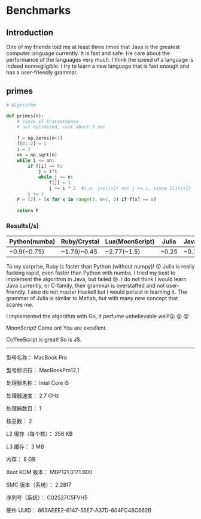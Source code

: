 # Benchmarks

## Introduction

One of my friends told me at least three times that Java is the greatest computer language currently. It is fast and safe. He care about the performance of the languages very much. I think the speed of a language is indeed nonnegligible. I try to learn a new language that is fast enough and has a user-friendly grammar.

## primes

```python
# Algorithm

def primes(n):
    # sieve of Eratosthenes
    # not optimized, cost about 3 sec
    
    f = np.zeros(n+1)
    f[0::2] = 1
    i = 3
    nn = np.sqrt(n)
    while i <= nn:
        if f[i] == 0:
            j = i*i
            while j <= n:
                f[j] = 1
                j += i * 2  #i.e. j=i(i+2) not j += i, since 2|i(i+1)
        i += 2
    P = [2] + [x for x in range(3, n+1, 2) if f[x] == 0]
 
    return P
```



### Results(/s)

| Python(numba) | Ruby/Crystal | Lua(MoonScript) | Julia | Java(compiled) | Haskell | Go(compiled) | JS(CoffeeScript) |
| ------------- | ------------ | --------------- | ----- | -------------- | ------- | ------------ | ---------------- |
| ~0.9(~0.75)   | ~1.79/~0.45  | ~2.77(~1.5)     | ~0.25 | ~0.17(~0.15)   | ?       | ~180µs(195)  | ~.35(~0.4)       |



To my surprise, Ruby is faster than Python (without numpy)! :astonished: Julia is really fucking rapid, even faster than Python with numba. I tried my best to implement the algorithm in Java, but failed :cry:. I do not think I would learn Java currently, or C-family, their grammar is overstaffed and not user-friendly. I also do not master Haskell but I would persist in learning it. The grammar of Julia is similar to Matlab, but with many new concept that scares me.



I implemented the algorithm with Go, it perfume unbelievable well!😲 😲 😲 



MoonScript! Come on! You are excellent.



CoffeeScript is great! So is JS.

---

  型号名称：	MacBook Pro

  型号标识符：	MacBookPro12,1

  处理器名称：	Intel Core i5

  处理器速度：	2.7 GHz

  处理器数目：	1

  核总数：	2

  L2 缓存（每个核）：	256 KB

  L3 缓存：	3 MB

  内存：	8 GB

  Boot ROM 版本：	MBP121.0171.B00

  SMC 版本（系统）：	2.28f7

  序列号（系统）：	C02S27C5FVH5

  硬件 UUID：	863AEEE2-6147-55E7-A37D-604FC48C662B